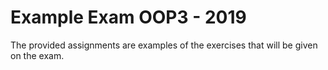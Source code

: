 # Example Exam OOP3 - 2019

The provided assignments are examples of the exercises that will be given on the exam.